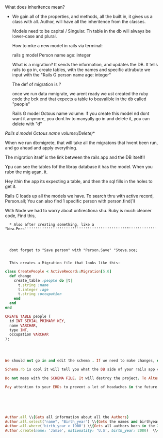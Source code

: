 What does inheritence mean?
* We gain all of the properties, and methods, all the built in, it gives us a class with all. 
    Author, will have all the inheritence from the classes. 

   Models need to be capital / Singular. Th table in the db will always be lower-case and plural.   

   How to mke a new model in rails via terminal:

   rails g model Person name age: integer


   What is a migration? It sends the information, and updates the DB. It tells rails to go in, create tables, with the names and specific attrubute we input with the "Rails G person name age: integer"

   The def of migration is ? 


   once we run data mmigrate, we arent ready we ust created the ruby code the bck end that expects a table to beavalible in the db called "people"

   Rails G model Octous name volume:
   If you create this model nd dont want it anymore, you dont hv to manyally go in and delete it, you can delete with "d"

 *Rails d model Octous name volume:(Delete)**


When we run db:migrete, that will take all the migratons that hvent been run, and go ahead and apply everything. 

The migration itself is the link between the rails app and the DB itself!!

Ypu can see the tables fof the libray database it has the model. When you rubn the mig agan, it.

Hey ithin the app its expecting a table, and then the sql fills in the holes to get it.

Rails C loads up all the models we have. To search thru with active record, Person.all;
You can also find 1 specific person with person.find(1)


With Node we had to worry about unfirectiona shu. Ruby is much cleaner code, Find this, 



      * Also after creating something, like a "New.Pers''''''''''''''''''''''''''''''''''''''''''''''""'''''''''''''''




      dont forget to "Save person" with "Person.Save" "Steve.sce;


      This creates a Migration file that looks like this:
```ruby
class CreatePeople < ActiveRecord::Migration[5.0]
  def change
    create_table :people do |t|
      t.string :name
      t.integer :age
      t.string :occupation
    end
  end
end

CREATE TABLE people (
  id INT SERIAL PRIMARY KEY,
  name VARCHAR,
  type INT,
  occupation VARCHAR
);




We should not go in and edit the schema . If we need to make changes, do a new migration. 

Schema.rb is cool it will tell you what the DB side of your rails app code should look like.

Do not mess with the SCHEMA FILE. It will destroy the project. To Alter the schema file, all you do it alter with active record techniques and the update the schema only through Data Migration. 

Pay attention to your ERDs to prevent a lot of headaches in the future. 






Author.all \\{Gets all information about all the Authors}
Author.all.select("name", "Birth_year") \\{Gets the names and birthyears of each author}
Author.all.where('birth_year > 1900') \\{Gets all authors born in the 20th century or later}
Author.create(name: 'Jamie', nationality: 'U.S', birth_year: 2080)  \\{Create a new author with active record}
